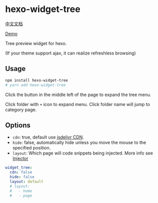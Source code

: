# hexo-widget-tree

[中文文档](./README.zh.md)

[Demo](https://www.yunyoujun.cn/yun/hexo-widget-tree.html)

Tree preview widget for hexo.

(If your theme support ajax, it can realize refreshless browsing)

## Usage

```sh
npm install hexo-widget-tree
# yarn add hexo-widget-tree
```

Click the button in the middle left of the page to expand the tree menu.

Click folder with `+` icon to expand menu. Click folder name will jump to category page.

## Options

- `cdn`: true, default use [jsdelivr CDN](https://cdn.jsdelivr.net/npm/hexo-widget-tree).
- `hide`: false, automatically hide unless you move the mouse to the specified position.
- `layout`: Which page will code snippets being injected. More info see [Injector](https://hexo.io/api/injector.html#to-lt-string-gt)

```yaml
widget_tree:
  cdn: false
  hide: false
  layout: default
  # layout:
  #   - home
  #   - page
```
